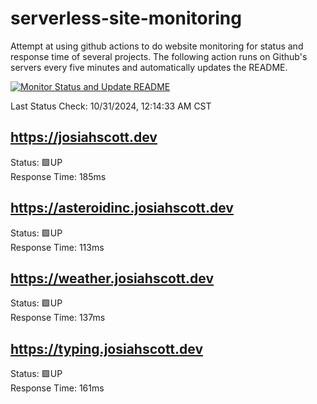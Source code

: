 # serverless-site-monitoring
Attempt at using github actions to do website monitoring for status and response time of several projects. The following action runs on Github's servers every five minutes and automatically updates the README.  

[![Monitor Status and Update README](https://github.com/JosiahSco/serverless-site-monitoring/actions/workflows/monitor.yaml/badge.svg)](https://github.com/JosiahSco/serverless-site-monitoring/actions/workflows/monitor.yaml)

Last Status Check: 10/31/2024, 12:14:33 AM CST

## https://josiahscott.dev
Status: 🟩UP  
Response Time: 185ms

## https://asteroidinc.josiahscott.dev
Status: 🟩UP  
Response Time: 113ms

## https://weather.josiahscott.dev
Status: 🟩UP  
Response Time: 137ms

## https://typing.josiahscott.dev
Status: 🟩UP  
Response Time: 161ms

